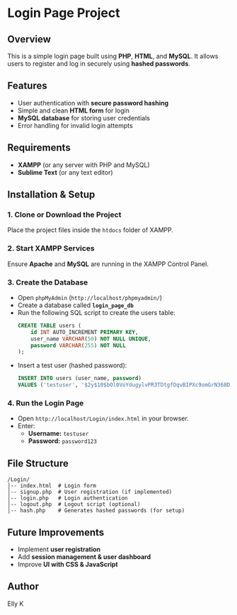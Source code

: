 # Login Page Project

## Overview
This is a simple login page built using **PHP**, **HTML**, and **MySQL**. It allows users to register and log in securely using **hashed passwords**.

## Features
- User authentication with **secure password hashing**
- Simple and clean **HTML form** for login
- **MySQL database** for storing user credentials
- Error handling for invalid login attempts

## Requirements
- **XAMPP** (or any server with PHP and MySQL)
- **Sublime Text** (or any text editor)

## Installation & Setup

### 1. Clone or Download the Project
Place the project files inside the `htdocs` folder of XAMPP.

### 2. Start XAMPP Services
Ensure **Apache** and **MySQL** are running in the XAMPP Control Panel.

### 3. Create the Database
- Open `phpMyAdmin` (`http://localhost/phpmyadmin/`)
- Create a database called **`login_page_db`**
- Run the following SQL script to create the users table:
  ```sql
  CREATE TABLE users (
      id INT AUTO_INCREMENT PRIMARY KEY,
      user_name VARCHAR(50) NOT NULL UNIQUE,
      password VARCHAR(255) NOT NULL
  );
  ```
- Insert a test user (hashed password):
  ```sql
  INSERT INTO users (user_name, password)
  VALUES ('testuser', '$2y$10$bOl0VoYdugylvPR3TDtgfOqvBIPXc9omGrN368Dn6FgldtDsBrB0i');
  ```

### 4. Run the Login Page
- Open `http://localhost/Login/index.html` in your browser.
- Enter:
  - **Username:** `testuser`
  - **Password:** `password123`

## File Structure
```
/Login/
│-- index.html  # Login form
│-- signup.php  # User registration (if implemented)
│-- login.php   # Login authentication
│-- logout.php  # Logout script (optional)
│-- hash.php    # Generates hashed passwords (for setup)
```

## Future Improvements
- Implement **user registration**
- Add **session management & user dashboard**
- Improve **UI with CSS & JavaScript**

## Author
Elly K

